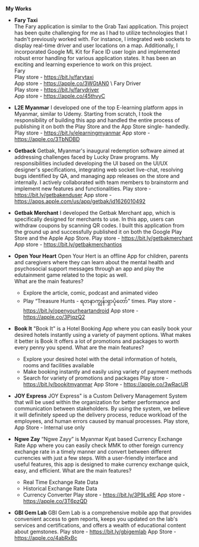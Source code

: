 **My Works**

- **Fary Taxi**\
The Fary application is similar to the Grab Taxi application. This project has been quite challenging for me as I had to utilize technologies that I hadn't previously worked with. For instance, I integrated web sockets to display real-time driver and user locations on a map. Additionally, I incorporated Google ML Kit for Face ID user login and implemented robust error handling for various application states. It has been an exciting and learning experience to work on this project.\
Fary\
Play store - https://bit.ly/farytaxi \
App store - https://apple.co/3WGtAN0 \ 
Fary Driver \
Play store - https://bit.ly/farydriver \
App store - https://apple.co/45thvyC

- **L2E Myanmar**
I developed one of the top E-learning platform apps in Myanmar, similar to Udemy. Starting from scratch, I took the responsibility of building this app and handled the entire process of publishing it on both the Play Store and the App Store single- handedly.
Play store - https://bit.ly/elearningmyanmar
App store - https://apple.co/3TbNDBD

- **Getback**
Getbak, Myanmar's inaugural redemption software aimed at addressing challenges faced by Lucky Draw programs. My responsibilities included developing the UI based on the UI/UX designer's specifications, integrating web socket live-chat, resolving bugs identified by QA, and managing app releases on the store and internally. I actively collaborated with team members to brainstorm and implement new features and functionalities.
Play store - https://bit.ly/getbakenduser
App store - https://apps.apple.com/us/app/getbak/id1626010492

- **Getbak Merchant**
I developed the Getbak Merchant app, which is specifically designed for merchants to use. In this app, users can withdraw coupons by scanning QR codes. I built this application from the ground up and successfully published it on both the Google Play Store and the Apple App Store.
Play store - https://bit.ly/getbakmerchant 
App store - https://bit.ly/getbakmerchantios

- **Open Your Heart**
Open Your Hert is an offline App for children, parents and caregivers where they can learn about the mental health and psychosocial support messages through an app and play the edutainment game related to the topic as well.  
What are the main features?
	- Explore the article, comic, podcast and animated video
	- Play “Treasure Hunts - ရတနာကျွန်းရှာပုံတော်” times.
Play store - https://bit.ly/openyourheartandroid
App store - https://apple.co/3PjqzQ2

- **Book It**
"Book It" is a Hotel Booking App where you can easily book your desired hotels instantly using a variety of payment options. What makes it better is Book It offers a lot of promotions and packages to worth every penny you spend. 
What are the main features?
	- Explore your desired hotel with the detail information of hotels, rooms and 		facilities available 
	- Make booking instantly and easily using variety of payment methods
	- Search for variety of promotions and packages
Play store - https://bit.ly/bookitmyanmar
App Store - https://apple.co/3wRacUR

- **JOY Express**
JOY Express" is a Custom Delivery Management System that will be used within the organization for better performance and communication between stakeholders. By using the system, we believe it will definitely speed up the delivery process, reduce workload of the employees, and human errors caused by manual processes.
 Play store, App Store - Internal use only
 
- **Ngwe Zay**
 “Ngwe Zayy” is Myanmar Kyat based Currency Exchange Rate App where you can easily check MMK to other foreign currency exchange rate in a timely manner and convert between different currencies with just a few steps. With a user-friendly interface and useful features, this app is designed to make currency exchange quick, easy, and efficient.
What are the main features?
	- Real Time Exchange Rate Data
	- Historical Exchange Rate Data 
	- Currency Converter
Play store - https://bit.ly/3P9LxRE
App store - https://apple.co/3T6pzQD

- **GBI Gem Lab**
GBI Gem Lab is a comprehensive mobile app that provides convenient access to gem reports, keeps you updated on the lab's services and certifications, and offers a wealth of educational content about gemstones.
Play store - https://bit.ly/gbigemlab
App Store - https://apple.co/4abRxBc

